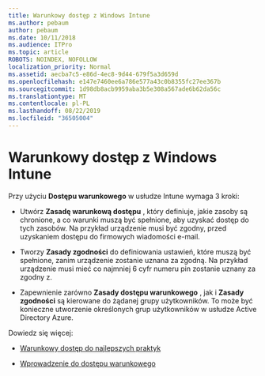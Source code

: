 ```yaml
---
title: Warunkowy dostęp z Windows Intune
ms.author: pebaum
author: pebaum
ms.date: 10/11/2018
ms.audience: ITPro
ms.topic: article
ROBOTS: NOINDEX, NOFOLLOW
localization_priority: Normal
ms.assetid: aecba7c5-e86d-4ec8-9d44-679f5a3d659d
ms.openlocfilehash: e147e7460ee6a786e577a43c0b8355fc27ee367b
ms.sourcegitcommit: 1d98db8acb9959aba3b5e308a567ade6b62da56c
ms.translationtype: MT
ms.contentlocale: pl-PL
ms.lasthandoff: 08/22/2019
ms.locfileid: "36505004"
---
```

# <a name="conditional-access-with-intune"></a>Warunkowy dostęp z Windows Intune

Przy użyciu **Dostępu warunkowego** w usłudze Intune wymaga 3 kroki: 
  
- Utwórz **Zasadę warunkową dostępu** , który definiuje, jakie zasoby są chronione, a co warunki muszą być spełnione, aby uzyskać dostęp do tych zasobów. Na przykład urządzenie musi być zgodny, przed uzyskaniem dostępu do firmowych wiadomości e-mail. 
    
- Tworzy **Zasady zgodności** do definiowania ustawień, które muszą być spełnione, zanim urządzenie zostanie uznana za zgodną. Na przykład urządzenie musi mieć co najmniej 6 cyfr numeru pin zostanie uznany za zgodny z. 
    
- Zapewnienie zarówno **Zasady dostępu warunkowego** , jak i **Zasady zgodności** są kierowane do żądanej grupy użytkowników. To może być konieczne utworzenie określonych grup użytkowników w usłudze Active Directory Azure. 
    
Dowiedz się więcej:
  
- [Warunkowy dostęp do najlepszych praktyk](https://docs.microsoft.com/azure/active-directory/conditional-access/best-practices)
    
- [Wprowadzenie do dostępu warunkowego](https://docs.microsoft.com/azure/active-directory/active-directory-conditional-access-azure-portal-get-started)
    

